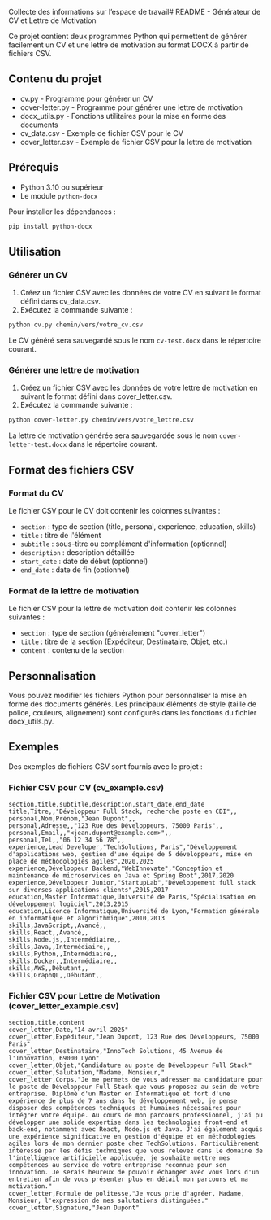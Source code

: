 Collecte des informations sur l’espace de travail# README - Générateur de CV et Lettre de Motivation

Ce projet contient deux programmes Python qui permettent de générer facilement un CV et une lettre de motivation au format DOCX à partir de fichiers CSV.

## Contenu du projet

- cv.py - Programme pour générer un CV
- cover-letter.py - Programme pour générer une lettre de motivation
- docx_utils.py - Fonctions utilitaires pour la mise en forme des documents
- cv_data.csv - Exemple de fichier CSV pour le CV
- cover_letter.csv - Exemple de fichier CSV pour la lettre de motivation

## Prérequis

- Python 3.10 ou supérieur
- Le module `python-docx`

Pour installer les dépendances :

```bash
pip install python-docx
```

## Utilisation

### Générer un CV

1. Créez un fichier CSV avec les données de votre CV en suivant le format défini dans cv_data.csv.
2. Exécutez la commande suivante :

```bash
python cv.py chemin/vers/votre_cv.csv
```

Le CV généré sera sauvegardé sous le nom `cv-test.docx` dans le répertoire courant.

### Générer une lettre de motivation

1. Créez un fichier CSV avec les données de votre lettre de motivation en suivant le format défini dans cover_letter.csv.
2. Exécutez la commande suivante :

```bash
python cover-letter.py chemin/vers/votre_lettre.csv
```

La lettre de motivation générée sera sauvegardée sous le nom `cover-letter-test.docx` dans le répertoire courant.

## Format des fichiers CSV

### Format du CV

Le fichier CSV pour le CV doit contenir les colonnes suivantes :

- `section` : type de section (title, personal, experience, education, skills)
- `title` : titre de l'élément
- `subtitle` : sous-titre ou complément d'information (optionnel)
- `description` : description détaillée
- `start_date` : date de début (optionnel)
- `end_date` : date de fin (optionnel)

### Format de la lettre de motivation

Le fichier CSV pour la lettre de motivation doit contenir les colonnes suivantes :

- `section` : type de section (généralement "cover_letter")
- `title` : titre de la section (Expéditeur, Destinataire, Objet, etc.)
- `content` : contenu de la section

## Personnalisation

Vous pouvez modifier les fichiers Python pour personnaliser la mise en forme des documents générés. Les principaux éléments de style (taille de police, couleurs, alignement) sont configurés dans les fonctions du fichier docx_utils.py.

## Exemples

Des exemples de fichiers CSV sont fournis avec le projet :

### Fichier CSV pour CV (cv_example.csv)

```csv
section,title,subtitle,description,start_date,end_date
title,Titre,,"Développeur Full Stack, recherche poste en CDI",,
personal,Nom,Prénom,"Jean Dupont",,
personal,Adresse,,"123 Rue des Développeurs, 75000 Paris",,
personal,Email,,"<jean.dupont@example.com>",,
personal,Tel,,"06 12 34 56 78",,
experience,Lead Developer,"TechSolutions, Paris","Développement d'applications web, gestion d'une équipe de 5 développeurs, mise en place de méthodologies agiles",2020,2025
experience,Développeur Backend,"WebInnovate","Conception et maintenance de microservices en Java et Spring Boot",2017,2020
experience,Développeur Junior,"StartupLab","Développement full stack sur diverses applications clients",2015,2017
education,Master Informatique,Université de Paris,"Spécialisation en développement logiciel",2013,2015
education,Licence Informatique,Université de Lyon,"Formation générale en informatique et algorithmique",2010,2013
skills,JavaScript,,Avancé,,
skills,React,,Avancé,,
skills,Node.js,,Intermédiaire,,
skills,Java,,Intermédiaire,,
skills,Python,,Intermédiaire,,
skills,Docker,,Intermédiaire,,
skills,AWS,,Débutant,,
skills,GraphQL,,Débutant,,
```

### Fichier CSV pour Lettre de Motivation (cover_letter_example.csv)

```csv
section,title,content
cover_letter,Date,"14 avril 2025"
cover_letter,Expéditeur,"Jean Dupont, 123 Rue des Développeurs, 75000 Paris"
cover_letter,Destinataire,"InnoTech Solutions, 45 Avenue de l'Innovation, 69000 Lyon"
cover_letter,Objet,"Candidature au poste de Développeur Full Stack"
cover_letter,Salutation,"Madame, Monsieur,"
cover_letter,Corps,"Je me permets de vous adresser ma candidature pour le poste de Développeur Full Stack que vous proposez au sein de votre entreprise. Diplômé d'un Master en Informatique et fort d'une expérience de plus de 7 ans dans le développement web, je pense disposer des compétences techniques et humaines nécessaires pour intégrer votre équipe. Au cours de mon parcours professionnel, j'ai pu développer une solide expertise dans les technologies front-end et back-end, notamment avec React, Node.js et Java. J'ai également acquis une expérience significative en gestion d'équipe et en méthodologies agiles lors de mon dernier poste chez TechSolutions. Particulièrement intéressé par les défis techniques que vous relevez dans le domaine de l'intelligence artificielle appliquée, je souhaite mettre mes compétences au service de votre entreprise reconnue pour son innovation. Je serais heureux de pouvoir échanger avec vous lors d'un entretien afin de vous présenter plus en détail mon parcours et ma motivation."
cover_letter,Formule de politesse,"Je vous prie d'agréer, Madame, Monsieur, l'expression de mes salutations distinguées."
cover_letter,Signature,"Jean Dupont"
```
